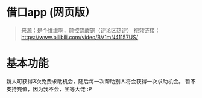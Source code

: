 # 借口app (网页版）
>来源：是个维维啊，颜控硫酸铜（评论区热评）
>视频链接：https://www.bilibili.com/video/BV1mN41157US/

# 基本功能
新人可获得3次免费求助机会，随后每一次帮助别人将会获得一次求助机会。
暂不支持充值，因为我不会，坐等大佬 :P
